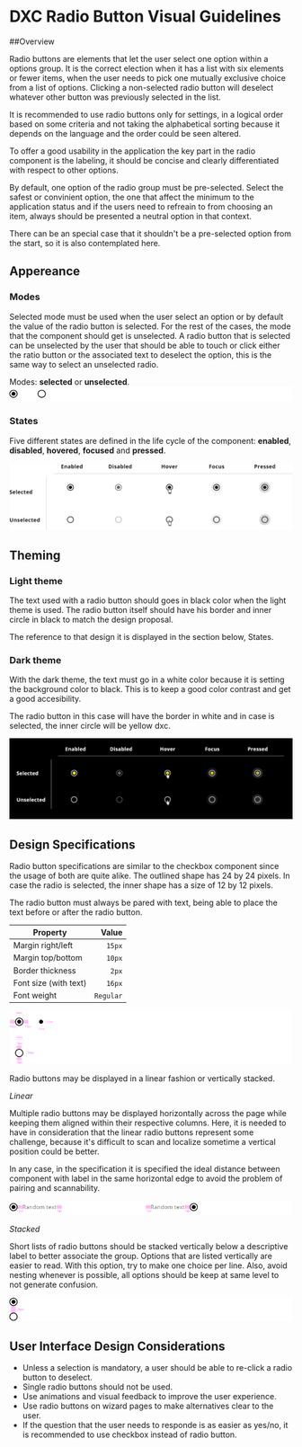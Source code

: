 # DXC Radio Button Visual Guidelines

##Overview

Radio buttons are elements that let the user select one option within a options group. It is the correct election when it has a list with six elements or fewer items, when the user needs to pick one mutually exclusive choice from a list of options.
Clicking a non-selected radio button will deselect whatever other button was previously selected in the list.

It is recommended to use radio buttons only for settings, in a logical order based on some criteria and not taking the alphabetical sorting because it depends on the language and the order could be seen altered.

To offer a good usability in the application the key part in the radio component is the labeling, it should be concise and clearly differentiated with respect to other options. 

By default, one option of the radio group must be pre-selected. Select the safest or convinient option, the one that affect the minimum to the application status and if the users need to refreain to from choosing an item, always should be presented a neutral option in that context.

There can be an special case that it shouldn't be a pre-selected option from the start, so it is also contemplated here.

## Appereance

### Modes

Selected mode must be used when the user select an option or by default the value of the radio button is selected. For the rest of the cases, the mode that the component should get is unselected. A radio button that is selected can be unselected by the user that should be able to touch or click either the ratio button or the associated text to deselect the option, this is the same way to select an unselected radio.

Modes: __selected__ or __unselected__.
![Radio button modes](images/radio_modes.png)

### States

Five different states are defined in the life cycle of the component: __enabled__, __disabled__, __hovered__, __focused__ and __pressed__.

![Radio button states](images/radio_states.png)

## Theming

### Light theme

The text used with a radio button should goes in black color when the light theme is used. The radio button itself should have his border and inner circle in black to match the design proposal.

The reference to that design it is displayed in the section below, States.

### Dark theme

With the dark theme, the text must go in a white color because it is setting the background color to black. This is to keep a good color contrast and get a good accesibility.

The radio button in this case will have the border in white and in case is selected, the inner circle will be yellow dxc.

![Radio button dark theme](images/radio_dark.png)

## Design Specifications

Radio button specifications are similar to the checkbox component since the usage of both are quite alike.
The outlined shape has 24 by 24 pixels. In case the radio is selected, the inner shape has a size of 12 by 12 pixels.

The radio button must always be pared with text, being able to place the text before or after the radio button.

| Property           | Value|
|--------------------|------:|
| Margin right/left  | `15px`|
| Margin top/bottom  | `10px`|
| Border thickness   | `2px` |
| Font size (with text)| `16px` |
| Font weight        | `Regular` |

![Radio button specifications](images/radio_specs.png)

Radio buttons may be displayed in a linear fashion or vertically stacked.

*Linear*

Multiple radio buttons may be displayed horizontally across the page while keeping them aligned within their respective columns. Here, it is needed to have in consideration that the linear radio buttons represent some challenge, because it's difficult to scan and localize sometime a vertical position could be better.

In any case, in the specification it is specified the ideal distance between component with label in the same horizontal edge to avoid the problem of pairing and scannability.

![Radio button linear layout](images/radio_linear.png)

*Stacked*

Short lists of radio buttons should be stacked vertically below a descriptive label to better associate the group. Options that are listed vertically are easier to read. 
With this option, try to make one choice per line. Also, avoid nesting whenever is possible, all options should be keep at same level to not generate confusion.

![Radio button stacked layout](images/radio_stacked.png)

## User Interface Design Considerations

- Unless a selection is mandatory, a user should be able to re-click a radio button to deselect.
- Single radio buttons should not be used.
- Use animations and visual feedback to improve the user experience.
- Use radio buttons on wizard pages to make alternatives clear to the user.
- If the question that the user needs to responde is as easier as yes/no, it is recommended to use checkbox instead of radio button.

